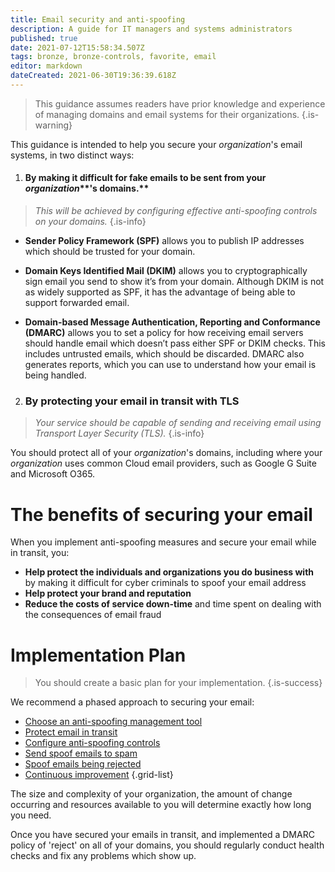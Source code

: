 ```yaml
---
title: Email security and anti-spoofing
description: A guide for IT managers and systems administrators
published: true
date: 2021-07-12T15:58:34.507Z
tags: bronze, bronze-controls, favorite, email
editor: markdown
dateCreated: 2021-06-30T19:36:39.618Z
---
```


> This guidance assumes readers have prior knowledge and experience of managing domains and email systems for their organizations.
{.is-warning}


This guidance is intended to help you secure your *organization*'s email systems, in two distinct ways:

1. #### **By making it difficult for fake emails to be sent from your** ***organization*****'s domains.**

> *This will be achieved by configuring effective anti-spoofing controls on your domains.*
{.is-info}


- **Sender Policy Framework (SPF)** allows you to publish IP addresses which should be trusted for your domain.

- **Domain Keys Identified Mail (DKIM)** allows you to cryptographically sign email you send to show it’s from your domain. Although DKIM is not as widely supported as SPF, it has the advantage of being able to support forwarded email.

- **Domain-based Message Authentication, Reporting and Conformance (DMARC)** allows you to set a policy for how receiving email servers should handle email which doesn’t pass either SPF or DKIM checks. This includes untrusted emails, which should be discarded. DMARC also generates reports, which you can use to understand how your email is being handled.

2.  ### **By protecting your email in transit with TLS**

> *Your service should be capable of sending and receiving email using Transport Layer Security (TLS).*
{.is-info}


You should protect all of your *organization*'s domains, including where your *organization* uses common Cloud email providers, such as Google G Suite and Microsoft O365.


# The benefits of securing your email

When you implement anti-spoofing measures and secure your email while in transit, you:

-   **Help protect the individuals and organizations you do business with** by making it difficult for cyber criminals to spoof your email address
-   **Help protect your brand and reputation**
-   **Reduce the costs of service down-time** and time spent on dealing with the consequences of email fraud

# Implementation Plan
> You should create a basic plan for your implementation.
{.is-success}


We recommend a phased approach to securing your email:

- [Choose an anti-spoofing management tool](/bronze-controls/email-security-and-anti-spoofing/choose-anti-spoofing-management-tool)
- [Protect email in transit](/bronze-controls/email-security-and-anti-spoofing/protect-email-in-transit)
- [Configure anti-spoofing controls](/bronze-controls/email-security-and-anti-spoofing/configure-anti-spoofing-controls-)
- [Send spoof emails to spam](/bronze-controls/email-security-and-anti-spoofing/mark-spoof-emails-as-spam)
- [Spoof emails being rejected](/bronze-controls/email-security-and-anti-spoofing/reject-spoof-emails)
- [Continuous improvement](/bronze-controls/email-security-and-anti-spoofing/continuous-improvement)
{.grid-list}

The size and complexity of your organization, the amount of change occurring and resources available to you will determine exactly how long you need.

Once you have secured your emails in transit, and implemented a DMARC policy of 'reject' on all of your domains, you should regularly conduct health checks and fix any problems which show up.




